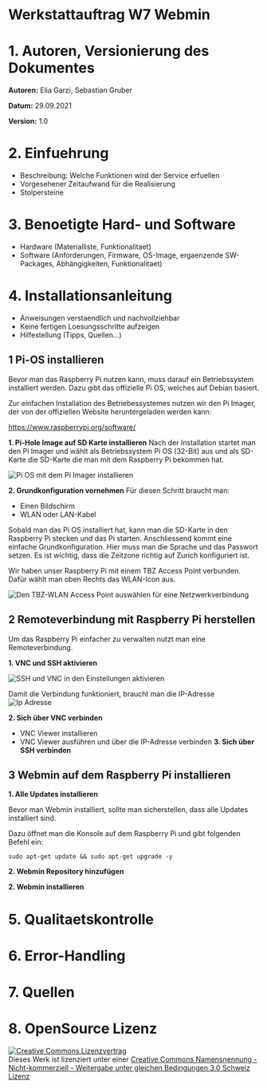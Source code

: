 # Werkstattauftrag W7 Webmin



# 1. Autoren, Versionierung des Dokumentes

**Autoren:** Elia Garzi, Sebastian Gruber

**Datum:** 29.09.2021

**Version:** 1.0

# 2. Einfuehrung
   - Beschreibung: Welche Funktionen wird der Service erfuellen
   - Vorgesehener Zeitaufwand für die Realisierung
   - Stolpersteine

# 3. Benoetigte Hard- und Software
   - Hardware (Materialliste, Funktionalitaet)
   - Software (Anforderungen, Firmware, OS-Image, ergaenzende SW-Packages, Abhängigkeiten, Funktionalitaet)

# 4. Installationsanleitung
   - Anweisungen verstaendlich und nachvollziehbar
   - Keine fertigen Loesungsschritte aufzeigen
   - Hilfestellung (Tipps, Quellen...)

## **1 Pi-OS installieren**
Bevor man das Raspberry Pi nutzen kann, muss darauf ein Betriebssystem installiert werden. 
Dazu gibt das offizielle Pi OS, welches auf Debian basiert. 

Zur einfachen Installation des Betriebessystemes nutzen wir den Pi Imager, der von der offiziellen Website heruntergeladen werden kann:

https://www.raspberrypi.org/software/


**1. Pi-Hole Image auf SD Karte installieren**
Nach der Installation startet man den Pi Imager und wählt als Betriebssystem Pi OS (32-Bit) aus und als SD-Karte die SD-Karte die man mit dem Raspberry Pi bekommen hat. 

![Pi OS mit dem Pi Imager installieren](https://user-images.githubusercontent.com/62818267/135052119-cdbbcb2a-f0aa-4372-a9c2-80e4a8bb2afd.png)


**2. Grundkonfiguration vornehmen**
Für diesen Schritt braucht man: 
- Einen Bildschirm 
- WLAN oder LAN-Kabel


Sobald man das Pi OS installiert hat, kann man die SD-Karte in den Raspberry Pi stecken und das Pi starten. Anschliessend kommt eine einfache Grundkonfiguration. Hier muss man die Sprache und das Passwort setzen. Es ist wichtig, dass die Zeitzone richtig auf Zurich konfiguriert ist. 

Wir haben unser Raspberry Pi mit einem TBZ Access Point verbunden. Dafür wählt man oben Rechts das WLAN-Icon aus. 

![Den TBZ-WLAN Access Point auswählen für eine Netzwerkverbindung](https://user-images.githubusercontent.com/62818267/135052323-5dcdb100-6dda-405a-a4b8-f963bef7c092.png)


## **2 Remoteverbindung mit Raspberry Pi herstellen**
Um das Raspberry Pi einfacher zu verwalten nutzt man eine Remoteverbindung. 

**1. VNC und SSH aktivieren**

![SSH und VNC in den Einstellungen aktivieren](https://user-images.githubusercontent.com/62818267/135052013-7266a091-3a32-462a-867b-ff9f3d6bd1f7.png)

Damit die Verbindung funktioniert, braucht man die IP-Adresse
![Ip Adresse](https://user-images.githubusercontent.com/62818267/135052280-13b123f7-6655-4d44-ad18-1fc2801ff447.png)


**2. Sich über VNC verbinden**
- VNC Viewer installieren
- VNC Viewer ausführen und über die IP-Adresse verbinden
**3. Sich über SSH verbinden** 



## **3 Webmin auf dem Raspberry Pi installieren**
**1. Alle Updates installieren**

Bevor man Webmin installiert, sollte man sicherstellen, dass alle Updates installiert sind. 

Dazu öffnet man die Konsole auf dem Raspberry Pi und gibt folgenden Befehl ein:

`sudo apt-get update && sudo apt-get upgrade -y`

**2. Webmin Repository hinzufügen** 

**2. Webmin installieren** 

# 5. Qualitaetskontrolle

# 6. Error-Handling

# 7. Quellen

# 8. OpenSource Lizenz
<a rel="license" href="http://creativecommons.org/licenses/by-nc-sa/3.0/ch/"><img alt="Creative Commons Lizenzvertrag" style="border-width:0" src="https://i.creativecommons.org/l/by-nc-sa/3.0/ch/88x31.png" /></a><br />Dieses Werk ist lizenziert unter einer <a rel="license" href="http://creativecommons.org/licenses/by-nc-sa/3.0/ch/">Creative Commons Namensnennung - Nicht-kommerziell - Weitergabe unter gleichen Bedingungen 3.0 Schweiz Lizenz</a>
